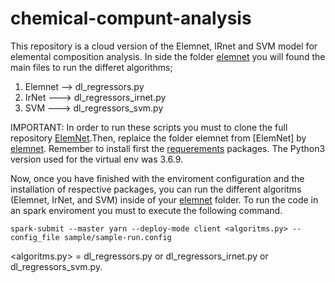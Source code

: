 # chemical-compunt-analysis
This repository is a cloud version of the Elemnet, IRnet and SVM model for elemental composition analysis. In side the folder [elemnet](https://github.com/CarlosTheran/chemical-compunt-analysis/tree/main/elemnet) you will found the main files to run the differet algorithms;
 1. Elemnet --> dl_regressors.py
 2. IrNet  ---> dl_regressors_irnet.py
 3. SVM    ---> dl_regressors_svm.py

IMPORTANT: In order to run these scripts you must to clone the full repository [ElemNet](https://github.com/CarlosTheran/ElemNet).Then, replaice the folder elemnet from [ElemNet] by [elemnet](https://github.com/CarlosTheran/chemical-compunt-analysis). Remember to install first the [requerements](requirements.txt) packages. The Python3 version used for the virtual env was 3.6.9.  

Now, once you have finished with the enviroment configuration and the installation of respective packages, you can run the different algoritms (Elemnet, IrNet, and SVM) inside of your [elemnet](https://github.com/CarlosTheran/chemical-compunt-analysis) folder. To run the code in an spark enviroment you must to execute the following command.

`spark-submit --master yarn --deploy-mode client <algoritms.py> --config_file sample/sample-run.config`


<algoritms.py> = dl_regressors.py or dl_regressors_irnet.py or dl_regressors_svm.py.
